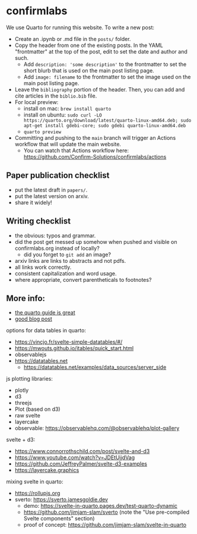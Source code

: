 # confirmlabs

We use Quarto for running this website. To write a new post:
- Create an .ipynb or .md file in the `posts/` folder.
- Copy the header from one of the existing posts. In the YAML "frontmatter" at the top of the post, edit to set the date and author and such.
	- Add `description: 'some description'` to the frontmatter to set the short blurb that is used on the main post listing page. 
	- Add `image: filename` to the frontmatter to set the image used on the main post listing page.
- Leave the `bibliography` portion of the header. Then, you can add and cite articles in the `biblio.bib` file.
- For local preview: 
  - install on mac: `brew install quarto` 
  - install on ubuntu: `sudo curl -LO https://quarto.org/download/latest/quarto-linux-amd64.deb; sudo apt-get install gdebi-core; sudo gdebi quarto-linux-amd64.deb`
  - `quarto preview`
- Committing and pushing to the `main` branch will trigger an Actions workflow that will update the main website.
	- You can watch that Actions workflow here: https://github.com/Confirm-Solutions/confirmlabs/actions
	
## Paper publication checklist

- put the latest draft in `papers/`. 
- put the latest version on arxiv.
- share it widely!

## Writing checklist

- the obvious: typos and grammar.
- did the post get messed up somehow when pushed and visible on confirmlabs.org instead of locally?
  - did you forget to `git add` an image?
- arxiv links are links to abstracts and not pdfs.
- all links work correctly.
- consistent capitalization and word usage.
- where appropriate, convert parentheticals to footnotes?

## More info:

- [the quarto guide is great](https://quarto.org/docs/guide/)
- [good blog post](https://blog.djnavarro.net/posts/2022-04-20_porting-to-quarto/#fnref1)


options for data tables in quarto:
- https://vincjo.fr/svelte-simple-datatables/#/
- https://mwouts.github.io/itables/quick_start.html
- observablejs
- https://datatables.net
	- https://datatables.net/examples/data_sources/server_side

js plotting libraries:
- plotly
- d3
- threejs
- Plot (based on d3)
- raw svelte
- layercake
- observable: https://observablehq.com/@observablehq/plot-gallery

svelte + d3:
- https://www.connorrothschild.com/post/svelte-and-d3
- https://www.youtube.com/watch?v=JDEtUjjdVag
- https://github.com/JeffreyPalmer/svelte-d3-examples
- https://layercake.graphics

mixing svelte in quarto:
- https://rollupjs.org
- sverto: https://sverto.jamesgoldie.dev
	- demo: https://svelte-in-quarto.pages.dev/test-quarto-dynamic
	- https://github.com/jimjam-slam/sverto (note the "Use pre-compiled Svelte components" section)
	- proof of concept: https://github.com/jimjam-slam/svelte-in-quarto

